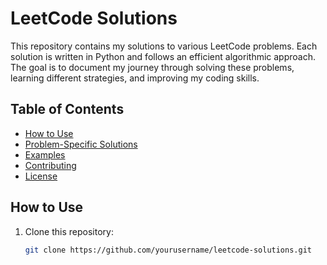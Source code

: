 # LeetCode Solutions

This repository contains my solutions to various LeetCode problems. Each solution is written in Python and follows an efficient algorithmic approach. The goal is to document my journey through solving these problems, learning different strategies, and improving my coding skills.

## Table of Contents

- [How to Use](#how-to-use)
- [Problem-Specific Solutions](#problem-specific-solutions)
- [Examples](#examples)
- [Contributing](#contributing)
- [License](#license)

## How to Use

1. Clone this repository:

   ```bash
   git clone https://github.com/yourusername/leetcode-solutions.git
